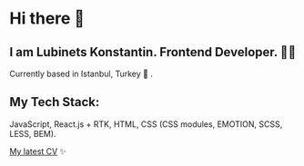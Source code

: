 # Hi there 👋
## I am Lubinets Konstantin. Frontend Developer. 👩‍💻

Currently based in Istanbul, Turkey :sunrise: .

## My Tech Stack:
JavaScript, React.js + RTK, HTML, CSS (CSS modules, EMOTION, SCSS, LESS, BEM).

[My latest CV](https://www.notion.so/Lubinets-Konstantin-36183609e9ed42ecb028124fb425d3a0 "My latest CV") ✨


<!--
**lubinetskn/lubinetskn** is a ✨ _special_ ✨ repository because its `README.md` (this file) appears on your GitHub profile.

Here are some ideas to get you started:

- 🔭 I’m currently working on ...
- 🌱 I’m currently learning ...
- 👯 I’m looking to collaborate on ...
- 🤔 I’m looking for help with ...
- 💬 Ask me about ...
- 📫 How to reach me: ...
- 😄 Pronouns: ...
- ⚡ Fun fact: ...
-->
